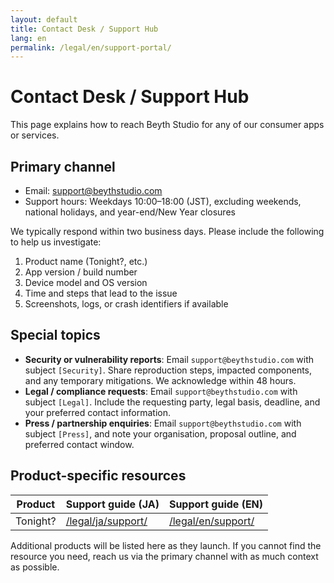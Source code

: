 ```yaml
---
layout: default
title: Contact Desk / Support Hub
lang: en
permalink: /legal/en/support-portal/
---
```

# Contact Desk / Support Hub

This page explains how to reach Beyth Studio for any of our consumer apps or services.

## Primary channel
- Email: support@beythstudio.com
- Support hours: Weekdays 10:00–18:00 (JST), excluding weekends, national holidays, and year-end/New Year closures

We typically respond within two business days. Please include the following to help us investigate:

1. Product name (Tonight?, etc.)
2. App version / build number
3. Device model and OS version
4. Time and steps that lead to the issue
5. Screenshots, logs, or crash identifiers if available

## Special topics
- **Security or vulnerability reports**: Email `support@beythstudio.com` with subject `[Security]`. Share reproduction steps, impacted components, and any temporary mitigations. We acknowledge within 48 hours.
- **Legal / compliance requests**: Email `support@beythstudio.com` with subject `[Legal]`. Include the requesting party, legal basis, deadline, and your preferred contact information.
- **Press / partnership enquiries**: Email `support@beythstudio.com` with subject `[Press]`, and note your organisation, proposal outline, and preferred contact window.

## Product-specific resources
| Product | Support guide (JA) | Support guide (EN) |
| --- | --- | --- |
| Tonight? | [/legal/ja/support/](/legal/ja/support/) | [/legal/en/support/](/legal/en/support/) |

Additional products will be listed here as they launch. If you cannot find the resource you need, reach us via the primary channel with as much context as possible.
